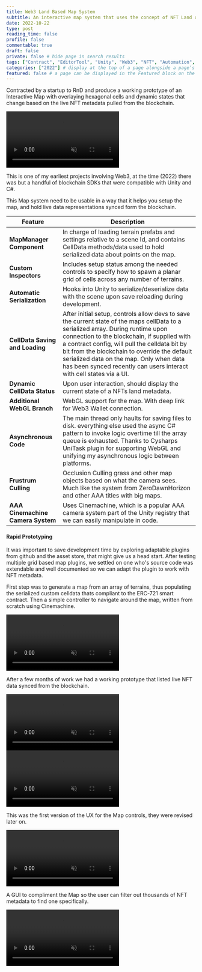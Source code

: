 ```yaml
---
title: Web3 Land Based Map System
subtitle: An interactive map system that uses the concept of NFT Land on a hexagon grid that syncs up with a live smart contract on the blockchain
date: 2022-10-22
type: post
reading_time: false
profile: false
commentable: true
draft: false
private: false # hide page in search results
tags: ["Contract", "EditorTool", "Unity", "Web3", "NFT", "Automation", "C#"]
categories: ["2022"] # display at the top of a page alongside a page’s metadata
featured: false # a page can be displayed in the Featured block on the homepage. This is useful for sticky, announcement blog posts or selected publications etc.
---
```

<!--TODO: Add a function or 2 from the tools inspector code and snap a pic of the custom inspector-->

<p>Contracted by a startup to RnD and produce a working prototype of an Interactive Map with overlaying hexagonal cells and dynamic states that change based on the live NFT metadata pulled from the blockchain.</p>

<div class="video_thing">
    <video muted autoplay="" name="media" loop=""><source src="https://raw.githack.com/Denchyaknow/GitSite_Dencho/Develop/assets/media/projects/Web3LandMapSystem/XRLog_2022_897.webm" type="video/mp4"></video>
</div>

<!--more-->

<p>This is one of my earliest projects involving Web3, at the time (2022) there was but a handful of blockchain SDKs that were compatible with Unity and C#.</p>

<p>This Map system need to be usable in a way that it helps you setup the map, and hold live data representations synced form the blockchain.</p>

| Feature         | Description |
|--------------------------|-------------|
| **MapManager Component**     | In charge of loading terrain prefabs and settings relative to a scene Id, and contains CellData methods/data used to hold serialized data about points on the map. |
| **Custom Inspectors**        | Includes setup status among the needed controls to specify how to spawn a planar grid of cells across any number of terrains.   |
| **Automatic Serialization**  | Hooks into Unity to serialize/deserialize data with the scene upon save reloading during development. |
| **CellData Saving and Loading** | After initial setup, controls allow devs to save the current state of the maps cellData to a serialized array. During runtime upon connection to the blockchain, if supplied with a contract config, will pull the celldata bit by bit from the blockchain to override the default serialized data on the map. Only when data has been synced recently can users interact with cell states via a UI. |
| **Dynamic CellData Status**   | Upon user interaction, should display the current state of a NFTs land metadata. |
| **Additional WebGL Branch**    | WebGL support for the map. With deep link for Web3 Wallet connection. |
| **Asynchronous Code** | The main thread only haults for saving files to disk. everything else used the async C# pattern to invoke logic overtime till the array queue is exhausted. Thanks to Cysharps UniTask plugin for supporting WebGL and unifying my asynchronous logic between platforms. |
| **Frustrum Culling**    | Occlusion Culling grass and other map objects based on what the camera sees. Much like the system from ZeroDawnHorizon and other AAA titles with big maps.  |
| **AAA Cinemachine Camera System** | Uses Cinemachine, which is a popular AAA camera system part of the Unity registry that we can easily manipulate in code. |

#### Rapid Prototyping

<p>It was important to save development time by exploring adaptable plugins from github and the asset store, that might give us a head start. After testing multiple grid based map plugins, we settled on one who's source code was extendable and well documented so we can adapt the plugin to work with NFT metadata.</p>

<p>First step was to generate a map from an array of terrains, thus populating the serialized custom celldata thats compliant to the ERC-721 smart contract. Then a simple controller to navigate around the map, written from scratch using Cinemachine.</p>

<div class="video_thing">
    <video muted autoplay="" name="media" loop=""><source src="https://raw.githack.com/Denchyaknow/GitSite_Dencho/Develop/assets/media/projects/Web3LandMapSystem/XRLog_2022_892.webm" type="video/mp4"></video>
</div>

<p>After a few months of work we had a working prototype that listed live NFT data synced from the blockchain.</p>

<div class="video_thing">
    <video muted autoplay="" name="media" loop=""><source src="https://raw.githack.com/Denchyaknow/GitSite_Dencho/Develop/assets/media/projects/Web3LandMapSystem/XRLog_2022_899.webm" type="video/mp4"></video>
</div>

<div class="video_thing">
    <video muted autoplay="" name="media" loop=""><source src="https://raw.githack.com/Denchyaknow/GitSite_Dencho/Develop/assets/media/projects/Web3LandMapSystem/XRLog_2022_901.webm" type="video/mp4"></video>
</div>

<p>This was the first version of the UX for the Map controls, they were revised later on.</p>

<div class="video_thing">
    <video muted autoplay="" name="media" loop=""><source src="https://raw.githack.com/Denchyaknow/GitSite_Dencho/Develop/assets/media/projects/Web3LandMapSystem/XRLog_2022_903.webm" type="video/mp4"></video>
</div>

<p>A GUI to compliment the Map so the user can filter out thousands of NFT metadata to find one specifically.</p>

<div class="video_thing">
    <video muted autoplay="" name="media" loop=""><source src="https://raw.githack.com/Denchyaknow/GitSite_Dencho/Develop/assets/media/projects/Web3LandMapSystem/XRLog_2022_909.webm" type="video/mp4"></video>
</div>
